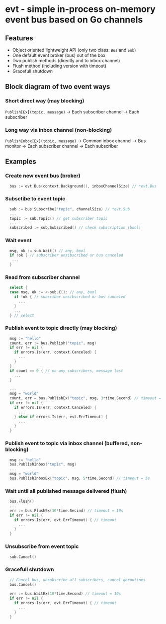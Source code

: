 # evt - simple in-process on-memory event bus based on Go channels

## Features
 - Object oriented lightweight API (only two class: `Bus` and `Sub`)
 - One default event broker (bus) out of the box
 - Two publish methods (directly and to inbox channel)
 - Flush method (including version with timeout)
 - Gracefull shutdown

## Block diagram of two event ways

### Short direct way (may blocking)
`Publish[Ex](topic, message)` -> Each subscriber channel -> Each subscriber

### Long way via inbox channel (non-blocking)
`PublishInbox[Ex](topic, message)` -> Common inbox channel -> Bus monitor ->
Each subscriber channel -> Each subscriber

## Examples

### Create new event bus (broker)
```go
  bus := evt.Bus(context.Background(), inboxChannelSize) // *evt.Bus
```

### Subsctibe to event topic
```go
  sub := bus.Subscribe("topic", channelSize) // *evt.Sub
  ...
  topic := sub.Topic() // get subscriber topic
  ...
  subscribed := sub.Subscribed() // check subscription (bool)
```

### Wait event
```go
  msg, ok := sub.Wait() // any, bool
  if !ok { // subscriber unsibscribed or bus canceled
   ...
  }
```

### Read from subscriber channel
```go
  select {
  case msg, ok := <-sub.C(): // any, bool
    if !ok { // subsciber unsibscribed or bus canceled
      ...
    }
    ...
  } // select
```

### Publish event to topic directly (may blocking)
```go
  msg := "hello"
  count, err := bus.Publish("topic", msg)
  if err != nil {
    if errors.Is(err, context.Canceled) {
      ...
    }
  }
  if count == 0 { // no any subscribers, message lost
    ...
  }

  ...
  msg = "world"
  count, err = bus.PublishEx("topic", msg, 3*time.Second) // timeout = 3s
  if err != nil {
    if errors.Is(err, context.Canceled) {
      ...
    } else if errors.Is(err, evt.ErrTimeout) {
      ...
    }
  }
```

### Publish event to topic via inbox channel (buffered, non-blocking)
```go
  msg := "hello"
  bus.PublishInbox("topic", msg)
  ...
  msg = "world"
  bus.PublishInboxEx("topic", msg, 5*time.Second) // timeout = 5s
```

### Wait until all published message delivered (flush)
```go
  bus.Flush()
  ...
  err := bus.FlushEx(10*time.Secind) // timeout = 10s
  if err != nil {
    if errors.Is(err, evt.ErrTimeout) { // timeout
      ...
    }
  }
```

### Unsubscribe from event topic
```go
  sub.Cancel()
```

### Gracefull shutdown
```go
  // Cancel bus, unsubscribe all subscribers, cancel goroutines
  bus.Cancel()
	
  err := bus.WaitEx(10*time.Second) // timeout = 10s
  if err != nil {
    if errors.Is(err, evt.ErrTimeout) { // timeout
      ...
    }
  }
```

